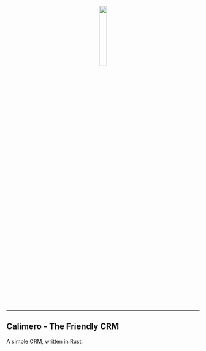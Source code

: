 <p align="center">
<img src="https://img.cartoongoodies.com/wp-content/uploads/2020/03/Calimero-jumping-happily.png" width="20%">
</p>

---

## Calimero - The Friendly CRM

A simple CRM, written in Rust.
